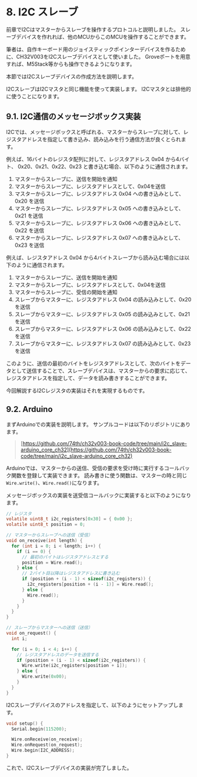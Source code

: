 # 8. I2C スレーブ

前章でI2Cはマスターからスレーブを操作するプロトコルと説明しました。
スレーブデバイスを作れれば、他のMCUからこのMCUを操作することができます。

筆者は、自作キーボード用のジョイスティックポインターデバイスを作るために、CH32V003をI2Cスレーブデバイスとして使いました。
Groveポートを用意すれば、M5Stack等からも操作できるようになります。

本節ではI2Cスレーブデバイスの作成方法を説明します。

I2CスレーブはI2Cマスタと同じ機能を使って実装します。
I2Cマスタとは排他的に使うことになります。

## 9.1. I2C通信のメッセージボックス実装

I2Cでは、メッセージボックスと呼ばれる、マスターからスレーブに対して、レジスタアドレスを指定して書き込み、読み込みを行う通信方法が良くとられます。

例えば、16バイトのレジスタ配列に対して、レジスタアドレス 0x04 から4バイト、 0x20、0x21、0x22、0x23 と書き込む場合、以下のように通信されます。

1. マスターからスレーブに、送信を開始を通知
1. マスターからスレーブに、レジスタアドレスとして、0x04を送信
1. マスターからスレーブに、レジスタアドレス 0x04 への書き込みとして、0x20 を送信
1. マスターからスレーブに、レジスタアドレス 0x05 への書き込みとして、0x21 を送信
1. マスターからスレーブに、レジスタアドレス 0x06 への書き込みとして、0x22 を送信
1. マスターからスレーブに、レジスタアドレス 0x07 への書き込みとして、0x23 を送信

例えば、レジスタアドレス 0x04 から4バイトスレーブから読み込む場合には以下のように通信されます。

1. マスターからスレーブに、送信を開始を通知
1. マスターからスレーブに、レジスタアドレスとして、0x04を送信
1. マスターからスレーブに、受信の開始を通知
1. スレーブからマスターに、レジスタアドレス 0x04 の読み込みとして、0x20を送信
1. スレーブからマスターに、レジスタアドレス 0x05 の読み込みとして、0x21を送信
1. スレーブからマスターに、レジスタアドレス 0x06 の読み込みとして、0x22を送信
1. スレーブからマスターに、レジスタアドレス 0x07 の読み込みとして、0x23を送信

このように、送信の最初のバイトをレジスタアドレスとして、次のバイトをデータとして送信することで、スレーブデバイスは、マスターからの要求に応じて、レジスタアドレスを指定して、データを読み書きすることができます。

今回解説するI2Cレジスタの実装はそれを実現するものです。

## 9.2. Arduino

まずArduinoでの実装を説明します。
サンプルコードは以下のリポジトリにあります。

> [https://github.com/74th/ch32v003-book-code/tree/main/i2c_slave-arduino_core_ch32](https://github.com/74th/ch32v003-book-code/tree/main/i2c_slave-arduino_core_ch32)

Arduinoでは、マスターからの送信、受信の要求を受け時に実行するコールバック関数を登録して実装できます。
読み書きに使う関数は、マスターの時と同じ`Wire.write()`、`Wire.read()`になります。

メッセージボックスの実装を送受信コールバックに実装すると以下のようになります。

```c
// レジスタ
volatile uint8_t i2c_registers[0x30] = { 0x00 };
volatile uint8_t position = 0;

// マスターからスレーブへの送信（受信）
void on_receive(int length) {
  for (int i = 0; i < length; i++) {
    if (i == 0) {
      // 最初のバイトはレジスタアドレスとする
      position = Wire.read();
    } else {
      // 2バイト目以降はレジスタアドレスに書き込む
      if (position + (i - 1) < sizeof(i2c_registers)) {
        i2c_registers[position + (i - 1)] = Wire.read();
      } else {
        Wire.read();
      }
    }
  }
}

// スレーブからマスターへの送信（送信）
void on_request() {
  int i;

  for (i = 0; i < 4; i++) {
    // レジスタアドレスのデータを送信する
    if (position + (i - 1) < sizeof(i2c_registers)) {
      Wire.write(i2c_registers[position + i]);
    } else {
      Wire.write(0x00);
    }
  }
}
```

I2Cスレーブデバイスのアドレスを指定して、以下のようにセットアップします。

```c
void setup() {
  Serial.begin(115200);

  Wire.onReceive(on_receive);
  Wire.onRequest(on_request);
  Wire.begin(I2C_ADDRESS);
}
```

これで、I2Cスレーブデバイスの実装が完了しました。
